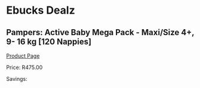
# Ebucks Dealz
## Pampers: Active Baby Mega Pack - Maxi/Size 4+, 9- 16 kg [120 Nappies]
[Product Page](https://www.ebucks.com/web/shop/productSelected.do?prodId=282370596&catId=1186088243)

Price: R475.00

Savings: 


	